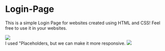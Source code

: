 # Login-Page

This is a simple Login Page for websites created using HTML and CSS!
Feel free to use it in your websites.

<html>
  <img src="https://i.imgur.com/Y4zx1vy.png"></img>
  <br>
  I used "Placeholders, but we can make it more responsive.
  <img src="https://i.imgur.com/ExkNFmE.png"></img>
  </html>
